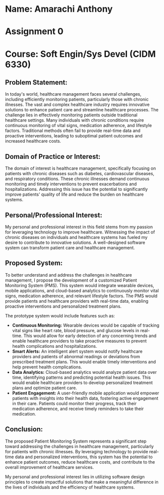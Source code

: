 
# Name: Amarachi Anthony
# Assignment 0
# Course: Soft Engin/Sys Devel (CIDM 6330)

## Problem Statement:
In today's world, healthcare management faces several challenges, including efficiently monitoring patients, particularly those with chronic illnesses. The vast and complex healthcare industry requires innovative solutions to enhance patient care and streamline healthcare processes. The challenge lies in effectively monitoring patients outside traditional healthcare settings. Many individuals with chronic conditions require continuous monitoring of vital signs, medication adherence, and lifestyle factors. Traditional methods often fail to provide real-time data and proactive interventions, leading to suboptimal patient outcomes and increased healthcare costs.

## Domain of Practice or Interest:
The domain of interest is healthcare management, specifically focusing on patients with chronic diseases such as diabetes, cardiovascular diseases, and respiratory conditions. These chronic illnesses demand continuous monitoring and timely interventions to prevent exacerbations and hospitalizations. Addressing this issue has the potential to significantly improve patients' quality of life and reduce the burden on healthcare systems.

## Personal/Professional Interest:
My personal and professional interest in this field stems from my passion for leveraging technology to improve healthcare. Witnessing the impact of chronic diseases on individuals and healthcare systems has fueled my desire to contribute to innovative solutions. A well-designed software system can transform patient care and healthcare management.

## Proposed System:
To better understand and address the challenges in healthcare management, I propose the development of a customized Patient Monitoring System (PMS). This system would integrate wearable devices, mobile applications, and cloud-based analytics to continuously monitor vital signs, medication adherence, and relevant lifestyle factors. The PMS would provide patients and healthcare providers with real-time data, enabling proactive interventions and personalized treatment plans.

The prototype system would include features such as:
- **Continuous Monitoring:** Wearable devices would be capable of tracking vital signs like heart rate, blood pressure, and glucose levels in real-time. This would allow for early detection of any concerning trends and enable healthcare providers to take proactive measures to prevent health complications and hospitalizations.
- **Smart Alerts:** An intelligent alert system would notify healthcare providers and patients of abnormal readings or deviations from prescribed treatment plans. This would enable timely interventions and help prevent health complications.
- **Data Analytics:** Cloud-based analytics would analyze patient data over time, identifying patterns and predicting potential health issues. This would enable healthcare providers to develop personalized treatment plans and optimize patient care.
- **Patient Engagement:** A user-friendly mobile application would empower patients with insights into their health data, fostering active engagement in their care. Patients could monitor their progress, track their medication adherence, and receive timely reminders to take their medication.

## Conclusion:
The proposed Patient Monitoring System represents a significant step toward addressing the challenges in healthcare management, particularly for patients with chronic illnesses. By leveraging technology to provide real-time data and personalized interventions, this system has the potential to enhance patient outcomes, reduce healthcare costs, and contribute to the overall improvement of healthcare services.

My personal and professional interest lies in utilizing software design principles to create impactful solutions that make a meaningful difference in the lives of individuals and the efficiency of healthcare systems.
